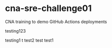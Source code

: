 # cna-sre-challenge01
CNA training to demo GitHub Actions deployments

testing123

testing1
t
test2
test
test1
